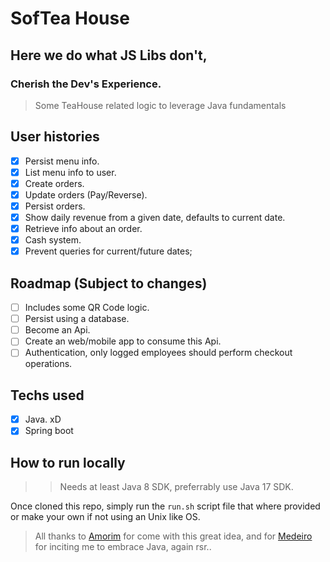 # SofTea House

## Here we do what JS Libs don't,
### Cherish the Dev's Experience.

> Some TeaHouse related logic to leverage Java fundamentals

## User histories

- [x] Persist menu info.
- [x] List menu info to user.
- [x] Create orders.
- [x] Update orders (Pay/Reverse).
- [x] Persist orders.
- [x] Show daily revenue from a given date, defaults to current date.
- [x] Retrieve info about an order.
- [x] Cash system.
- [x] Prevent queries for current/future dates;

## Roadmap (Subject to changes)

- [ ] Includes some QR Code logic.
- [ ] Persist using a database.
- [ ] Become an Api.
- [ ] Create an web/mobile app to consume this Api.
- [ ] Authentication, only logged employees should perform checkout operations.

## Techs used

- [x] Java. xD
- [x] Spring boot

## How to run locally

>> Needs at least Java 8 SDK, preferrably use Java 17 SDK.

Once cloned this repo, simply run the ` run.sh ` script file that where provided or make your own if not using an Unix like OS.

> All thanks to [Amorim](https://github.com/code-pisces/) for come with this great idea, and for [Medeiro](https://github.com/liverday) for inciting me to embrace Java, again rsr..
